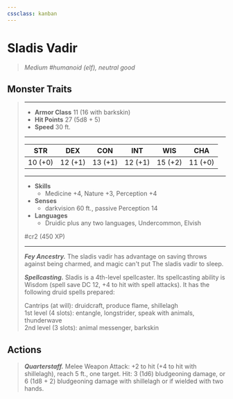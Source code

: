 ```yaml
---
cssclass: kanban
---
```


# Sladis Vadir
>*Medium #humanoid (elf), neutral good*
## Monster Traits
>___
>- **Armor Class** 11 (16 with barkskin)
>- **Hit Points** 27 (5d8 + 5)
>- **Speed** 30 ft.
>___
>|STR|DEX|CON|INT|WIS|CHA|
>|:---:|:---:|:---:|:---:|:---:|:---:|
>|10 (+0)|12 (+1)|13 (+1)|12 (+1)|15 (+2)|11 (+0)|
>___
>- **Skills**
>	 - Medicine +4, Nature +3, Perception +4
>- **Senses**
>	 - darkvision 60 ft., passive Perception 14
>- **Languages**
>	 - Druidic plus any two languages, Undercommon, Elvish
>
> #cr2 (450 XP)
>___
>***Fey Ancestry.*** The sladis vadir has advantage on saving throws against being charmed, and magic can't put The sladis vadir to sleep.  
>
>***Spellcasting.*** Sladis is a 4th-level spellcaster. Its spellcasting ability is Wisdom (spell save DC 12, +4 to hit with spell attacks). It has the following druid spells prepared:  
>
>Cantrips (at will): druidcraft, produce flame, shillelagh  
>1st level (4 slots): entangle, longstrider, speak with animals, thunderwave  
>2nd level (3 slots): animal messenger, barkskin  
>
## Actions
>***Quarterstaff.*** Melee Weapon Attack: +2 to hit (+4 to hit with shillelagh), reach 5 ft., one target. Hit: 3 (1d6) bludgeoning damage, or 6 (1d8 + 2) bludgeoning damage with shillelagh or if wielded with two hands.
